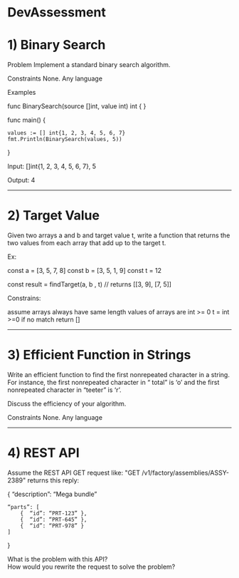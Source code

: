 # DevAssessment

# 1) Binary Search

Problem
Implement a standard binary search algorithm.

Constraints
None.  Any language

Examples

func BinarySearch(source []int, value int) int { }


func main() {

	values := [] int{1, 2, 3, 4, 5, 6, 7}
	fmt.Println(BinarySearch(values, 5))
}

Input: []int{1, 2, 3, 4, 5, 6, 7}, 5

Output: 4

---------------------------------------------------------------------------

# 2) Target Value
Given two arrays a and b and target value t, write a function that returns the two values from each array that add up to the target t.

Ex:

const a = [3, 5, 7, 8]
const b = [3, 5, 1, 9]
const t = 12

const result = findTarget(a, b , t) // returns [[3, 9], [7, 5]]

Constrains:

assume arrays always have same length
values of arrays are int >= 0
t = int >=0
if no match return []

---------------------------------------------------------------------------------------------------------------------

# 3) Efficient Function in Strings
Write an efficient function to find the first nonrepeated character in a string. For instance, the first nonrepeated character in “ total” is ‘o’ and the first nonrepeated character in “teeter” is ‘r’. 

Discuss the efficiency of your algorithm.

Constraints
None.  Any language

---------------------------------------------------------------------------------------------------------------------
# 4) REST API
Assume the REST API GET request like: "GET /v1/factory/assemblies/ASSY-2389" returns this reply:

{
	“description”: “Mega bundle”
	
	“parts”: [
		{  “id”: “PRT-123” },
		{  “id”: “PRT-645” },
		{  “id”: “PRT-978” }
	]
}

What is the problem with this API?   
How would you rewrite the request to solve the problem?

